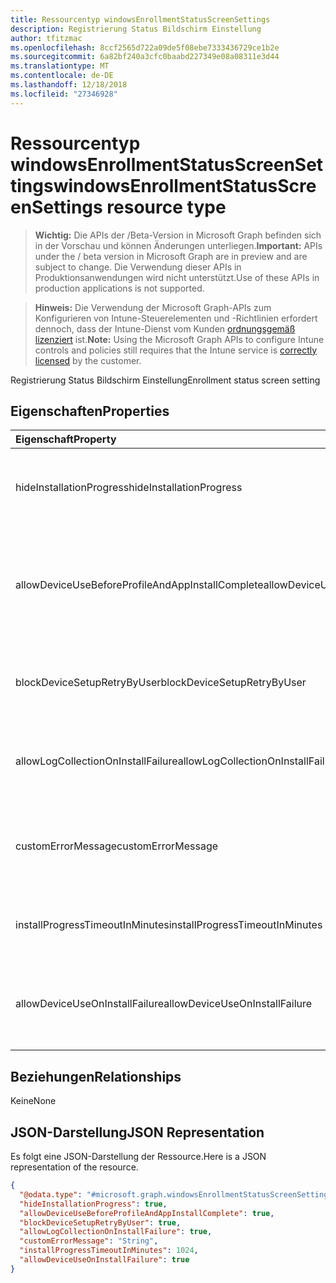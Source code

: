 ```yaml
---
title: Ressourcentyp windowsEnrollmentStatusScreenSettings
description: Registrierung Status Bildschirm Einstellung
author: tfitzmac
ms.openlocfilehash: 8ccf2565d722a09de5f08ebe7333436729ce1b2e
ms.sourcegitcommit: 6a82bf240a3cfc0baabd227349e08a08311e3d44
ms.translationtype: MT
ms.contentlocale: de-DE
ms.lasthandoff: 12/18/2018
ms.locfileid: "27346928"
---
```

# <a name="windowsenrollmentstatusscreensettings-resource-type"></a><span data-ttu-id="b5d41-103">Ressourcentyp windowsEnrollmentStatusScreenSettings</span><span class="sxs-lookup"><span data-stu-id="b5d41-103">windowsEnrollmentStatusScreenSettings resource type</span></span>

> <span data-ttu-id="b5d41-104">**Wichtig:** Die APIs der /Beta-Version in Microsoft Graph befinden sich in der Vorschau und können Änderungen unterliegen.</span><span class="sxs-lookup"><span data-stu-id="b5d41-104">**Important:** APIs under the / beta version in Microsoft Graph are in preview and are subject to change.</span></span> <span data-ttu-id="b5d41-105">Die Verwendung dieser APIs in Produktionsanwendungen wird nicht unterstützt.</span><span class="sxs-lookup"><span data-stu-id="b5d41-105">Use of these APIs in production applications is not supported.</span></span>

> <span data-ttu-id="b5d41-106">**Hinweis:** Die Verwendung der Microsoft Graph-APIs zum Konfigurieren von Intune-Steuerelementen und -Richtlinien erfordert dennoch, dass der Intune-Dienst vom Kunden [ordnungsgemäß lizenziert](https://go.microsoft.com/fwlink/?linkid=839381) ist.</span><span class="sxs-lookup"><span data-stu-id="b5d41-106">**Note:** Using the Microsoft Graph APIs to configure Intune controls and policies still requires that the Intune service is [correctly licensed](https://go.microsoft.com/fwlink/?linkid=839381) by the customer.</span></span>

<span data-ttu-id="b5d41-107">Registrierung Status Bildschirm Einstellung</span><span class="sxs-lookup"><span data-stu-id="b5d41-107">Enrollment status screen setting</span></span>
## <a name="properties"></a><span data-ttu-id="b5d41-108">Eigenschaften</span><span class="sxs-lookup"><span data-stu-id="b5d41-108">Properties</span></span>
|<span data-ttu-id="b5d41-109">Eigenschaft</span><span class="sxs-lookup"><span data-stu-id="b5d41-109">Property</span></span>|<span data-ttu-id="b5d41-110">Typ</span><span class="sxs-lookup"><span data-stu-id="b5d41-110">Type</span></span>|<span data-ttu-id="b5d41-111">Beschreibung</span><span class="sxs-lookup"><span data-stu-id="b5d41-111">Description</span></span>|
|:---|:---|:---|
|<span data-ttu-id="b5d41-112">hideInstallationProgress</span><span class="sxs-lookup"><span data-stu-id="b5d41-112">hideInstallationProgress</span></span>|<span data-ttu-id="b5d41-113">Boolesch</span><span class="sxs-lookup"><span data-stu-id="b5d41-113">Boolean</span></span>|<span data-ttu-id="b5d41-114">Zeigen Sie an oder blenden Sie des installationsfortschritts für Benutzer aus</span><span class="sxs-lookup"><span data-stu-id="b5d41-114">Show or hide installation progress to user</span></span>|
|<span data-ttu-id="b5d41-115">allowDeviceUseBeforeProfileAndAppInstallComplete</span><span class="sxs-lookup"><span data-stu-id="b5d41-115">allowDeviceUseBeforeProfileAndAppInstallComplete</span></span>|<span data-ttu-id="b5d41-116">Boolesch</span><span class="sxs-lookup"><span data-stu-id="b5d41-116">Boolean</span></span>|<span data-ttu-id="b5d41-117">Zulassen Sie oder blockieren Sie Benutzer für die Verwendung von Gerät vor dem Profil- und app-Installation abgeschlossen</span><span class="sxs-lookup"><span data-stu-id="b5d41-117">Allow or block user to use device before profile and app installation complete</span></span>|
|<span data-ttu-id="b5d41-118">blockDeviceSetupRetryByUser</span><span class="sxs-lookup"><span data-stu-id="b5d41-118">blockDeviceSetupRetryByUser</span></span>|<span data-ttu-id="b5d41-119">Boolesch</span><span class="sxs-lookup"><span data-stu-id="b5d41-119">Boolean</span></span>|<span data-ttu-id="b5d41-120">Ermöglicht es dem Benutzer, das von Setup auf Installationsfehler wiederholen</span><span class="sxs-lookup"><span data-stu-id="b5d41-120">Allow the user to retry the setup on installation failure</span></span>|
|<span data-ttu-id="b5d41-121">allowLogCollectionOnInstallFailure</span><span class="sxs-lookup"><span data-stu-id="b5d41-121">allowLogCollectionOnInstallFailure</span></span>|<span data-ttu-id="b5d41-122">Boolesch</span><span class="sxs-lookup"><span data-stu-id="b5d41-122">Boolean</span></span>|<span data-ttu-id="b5d41-123">Zulassen Sie oder blockieren Sie Log-Auflistung auf Installationsfehler</span><span class="sxs-lookup"><span data-stu-id="b5d41-123">Allow or block log collection on installation failure</span></span>|
|<span data-ttu-id="b5d41-124">customErrorMessage</span><span class="sxs-lookup"><span data-stu-id="b5d41-124">customErrorMessage</span></span>|<span data-ttu-id="b5d41-125">String</span><span class="sxs-lookup"><span data-stu-id="b5d41-125">String</span></span>|<span data-ttu-id="b5d41-126">Legen Sie benutzerdefinierte Fehlermeldung nach einem Installationsfehler anzeigen</span><span class="sxs-lookup"><span data-stu-id="b5d41-126">Set custom error message to show upon installation failure</span></span>|
|<span data-ttu-id="b5d41-127">installProgressTimeoutInMinutes</span><span class="sxs-lookup"><span data-stu-id="b5d41-127">installProgressTimeoutInMinutes</span></span>|<span data-ttu-id="b5d41-128">Int32</span><span class="sxs-lookup"><span data-stu-id="b5d41-128">Int32</span></span>|<span data-ttu-id="b5d41-129">Legen Sie die Installation des Fortschritts Timeout in Minuten</span><span class="sxs-lookup"><span data-stu-id="b5d41-129">Set installation progress timeout in minutes</span></span>|
|<span data-ttu-id="b5d41-130">allowDeviceUseOnInstallFailure</span><span class="sxs-lookup"><span data-stu-id="b5d41-130">allowDeviceUseOnInstallFailure</span></span>|<span data-ttu-id="b5d41-131">Boolesch</span><span class="sxs-lookup"><span data-stu-id="b5d41-131">Boolean</span></span>|<span data-ttu-id="b5d41-132">Ermöglicht es dem Benutzer weiterhin verwenden das Gerät auf Installationsfehler</span><span class="sxs-lookup"><span data-stu-id="b5d41-132">Allow the user to continue using the device on installation failure</span></span>|

## <a name="relationships"></a><span data-ttu-id="b5d41-133">Beziehungen</span><span class="sxs-lookup"><span data-stu-id="b5d41-133">Relationships</span></span>
<span data-ttu-id="b5d41-134">Keine</span><span class="sxs-lookup"><span data-stu-id="b5d41-134">None</span></span>
## <a name="json-representation"></a><span data-ttu-id="b5d41-135">JSON-Darstellung</span><span class="sxs-lookup"><span data-stu-id="b5d41-135">JSON Representation</span></span>
<span data-ttu-id="b5d41-136">Es folgt eine JSON-Darstellung der Ressource.</span><span class="sxs-lookup"><span data-stu-id="b5d41-136">Here is a JSON representation of the resource.</span></span>
<!-- {
  "blockType": "resource",
  "@odata.type": "microsoft.graph.windowsEnrollmentStatusScreenSettings"
}
-->
``` json
{
  "@odata.type": "#microsoft.graph.windowsEnrollmentStatusScreenSettings",
  "hideInstallationProgress": true,
  "allowDeviceUseBeforeProfileAndAppInstallComplete": true,
  "blockDeviceSetupRetryByUser": true,
  "allowLogCollectionOnInstallFailure": true,
  "customErrorMessage": "String",
  "installProgressTimeoutInMinutes": 1024,
  "allowDeviceUseOnInstallFailure": true
}
```





